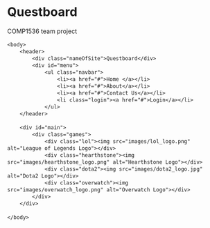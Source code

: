 # Questboard
COMP1536 team project
<!DOCTYPE html>
<html lang = "en">
	<head>
		<meta charset="utf-8">	
		<title>questboard</title>
		<link rel="stylesheet" href="style_homePage.css">
	</head>
	
	<body>
		<header>
			<div class="nameOfSite">Questboard</div>
			<div id="menu">
				<ul class="navbar">
					<li><a href="#">Home </a></li>
					<li><a href="#">About</a></li>
					<li><a href="#">Contact Us</a></li>
					<li class="login"><a href="#">Login</a></li>
				</ul>
		</header>
		
		<div id="main">
			<div class="games">
				<div class="lol"><img src="images/lol_logo.png" alt="League of Legends Logo"></div>
				<div class="hearthstone"><img src="images/hearthstone_logo.png" alt="Hearthstone Logo"></div>
				<div class="dota2"><img src="images/dota2_logo.jpg" alt="Dota2 Logo"></div>
				<div class="overwatch"><img src="images/overwatch_logo.png" alt="Overwatch Logo"></div>
			</div>
		</div>
		
	</body>
</html>
